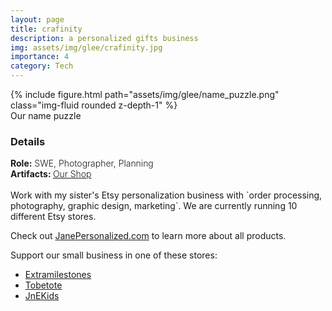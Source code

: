 ```yaml
---
layout: page
title: crafinity
description: a personalized gifts business
img: assets/img/glee/crafinity.jpg
importance: 4
category: Tech
---
```

<div class="row mt-3-6">
        {% include figure.html path="assets/img/glee/name_puzzle.png" class="img-fluid rounded z-depth-1" %}
</div>
<div class="caption">
    Our name puzzle
</div>

<h3> Details </h3>
<div class="row" >
    <div class="col-sm-6" style="font-weight:300;"> 
    <strong> Role:</strong> SWE, Photographer, Planning
    </div> 
</div>
<div class="row" >
    <div class="col-sm-6" style="font-weight:300;"> 
    <strong> Artifacts: </strong> <a target="_blank" rel="noopener noreferrer" href="https://www.janepersonalized.com"> Our Shop </a>
    </div>
</div>
<br>
Work with my sister's Etsy personalization business with `order processing, photography, graphic design, marketing`.
We are currently running 10 different Etsy stores.

Check out [JanePersonalized.com](https://www.janepersonalized.com/) to learn more about all products.

Support our small business in one of these stores: 
- [Extramilestones](https://www.etsy.com/shop/ExtraMilestones?ref=l2-about-shopname#reviews)
- [Tobetote](https://www.etsy.com/shop/TobeTote?ref=shop_sugg_market)
- [JnEKids](https://www.etsy.com/shop/JandEKids?ref=shop_sugg_market)